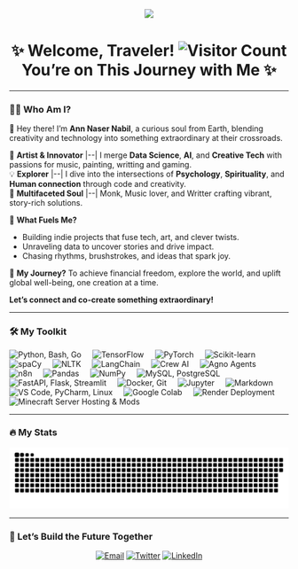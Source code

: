<div align="center">
  <img height="500" src="https://c4.wallpaperflare.com/wallpaper/220/987/639/ubuntu-linux-terminal-hacker-wallpaper-preview.jpg" />
</div>


<h1 align="center">✨ Welcome, Traveler! <img src="https://komarev.com/ghpvc/?username=AnnNaserNabil&style=flat-square&label=🌟&color=blue" alt="Visitor Count" /> You’re on This Journey with Me ✨</h1>

---

<h3 align="left">👨‍💻 Who Am I?</h3>

👋 Hey there! I’m **Ann Naser Nabil**, a curious soul from Earth, blending creativity and technology into something extraordinary at their crossroads.


🎨 **Artist & Innovator** |--| I merge **Data Science**, **AI**, and **Creative Tech** with passions for music, painting, writting and gaming.  
💡 **Explorer** |--| I dive into the intersections of **Psychology**, **Spirituality**, and **Human connection** through code and creativity.  
🥋 **Multifaceted Soul** |--| Monk, Music lover, and Writter crafting vibrant, story-rich solutions.  

🌟 **What Fuels Me?**  
- Building indie projects that fuse tech, art, and clever twists.  
- Unraveling data to uncover stories and drive impact.  
- Chasing rhythms, brushstrokes, and ideas that spark joy.  

🚀 **My Journey?** To achieve financial freedom, explore the world, and uplift global well-being, one creation at a time.

**Let’s connect and co-create something extraordinary!**

---

### 🛠 My Toolkit

<div align="left">

<!-- Programming & Scripting -->
<img src="https://skillicons.dev/icons?i=python,bash,go" height="40" title="Python, Bash, Go" />
<img width="12" />

<!-- AI/ML Frameworks -->
<img src="https://img.shields.io/badge/TensorFlow-FF6F00?logo=tensorflow&logoColor=black&style=for-the-badge" height="40" title="TensorFlow" />
<img width="12" />
<img src="https://img.shields.io/badge/PyTorch-EE4C2C?logo=pytorch&logoColor=white&style=for-the-badge" height="40" title="PyTorch" />
<img width="12" />
<img src="https://skillicons.dev/icons?i=scikit-learn" height="40" title="Scikit-learn" />
<img width="12" />

<!-- NLP -->
<img src="https://img.shields.io/badge/spaCy-09A3D5?logo=spacy&logoColor=white&style=for-the-badge" height="40" title="spaCy" />
<img width="12" />
<img src="https://img.shields.io/badge/NLTK-4B8BBE?style=for-the-badge" height="40" title="NLTK" />
<img width="12" />

<!-- LLM Ecosystem -->
<img src="https://img.shields.io/badge/LangChain-000000?logo=langchain&logoColor=white&style=for-the-badge" height="40" title="LangChain" />
<img width="12" />
<img src="https://img.shields.io/badge/Crew%20AI-9146FF?style=for-the-badge&logoColor=white" height="40" title="Crew AI" />
<img width="12" />
<img src="https://img.shields.io/badge/Agno%20Agents-1F1F1F?style=for-the-badge&logoColor=white" height="40" title="Agno Agents" />
<img width="12" />

<!-- Automation & Workflow -->
<img src="https://img.shields.io/badge/n8n-EF2D5E?logo=n8n&logoColor=white&style=for-the-badge" height="40" title="n8n" />
<img width="12" />

<!-- Data Tools -->
<img src="https://img.shields.io/badge/pandas-150458?logo=pandas&logoColor=white&style=for-the-badge" height="40" title="Pandas" />
<img width="12" />
<img src="https://img.shields.io/badge/NumPy-013243?logo=numpy&logoColor=white&style=for-the-badge" height="40" title="NumPy" />
<img width="12" />
<img src="https://skillicons.dev/icons?i=mysql,postgres" height="40" title="MySQL, PostgreSQL" />
<img width="12" />

<!-- Backend & APIs -->
<img src="https://skillicons.dev/icons?i=fastapi,flask,streamlit" height="40" title="FastAPI, Flask, Streamlit" />
<img width="12" />
<img src="https://skillicons.dev/icons?i=docker,git" height="40" title="Docker, Git" />
<img width="12" />

<!-- Visualization -->
<img src="https://skillicons.dev/icons?i=jupyter" height="40" title="Jupyter" />
<img width="12" />
<img src="https://skillicons.dev/icons?i=markdown" height="40" title="Markdown" />
<img width="12" />

<!-- IDEs and OS -->
<img src="https://skillicons.dev/icons?i=vscode,pycharm,linux" height="40" title="VS Code, PyCharm, Linux" />
<img width="12" />
<img src="https://skillicons.dev/icons?i=colab" height="40" title="Google Colab" />
<img width="12" />
<img src="https://img.shields.io/badge/Render-00979D?style=for-the-badge&logo=render&logoColor=white" height="40" title="Render Deployment" />
<img width="12" />

<!-- Bonus Fun Tool -->
<img src="https://img.shields.io/badge/Minecraft%20Server-47AC45?logo=minecraft&logoColor=white&style=for-the-badge" height="40" title="Minecraft Server Hosting & Mods" />
<img width="12" />

</div>

---

<h3 align="left">🔥 My Stats</h3>

![](https://raw.githubusercontent.com/CompetitiveLin/Snake-in-Contribution-Grid/output/github-contribution-grid-snake.svg)

---

<h3 align="left">🌌 Let’s Build the Future Together</h3>

<div align="center">
  <a href="mailto:ann.n.nabil@example.com"><img src="https://img.shields.io/badge/Email-Me-blue?style=for-the-badge" alt="Email" /></a>
  <a href="https://twitter.com/ann_naser"><img src="https://img.shields.io/badge/Twitter-Follow-1DA1F2?style=for-the-badge&logo=twitter" alt="Twitter" /></a>
  <a href="https://linkedin.com/in/ann-naser-nabil"><img src="https://img.shields.io/badge/LinkedIn-Connect-0077B5?style=for-the-badge&logo=linkedin" alt="LinkedIn" /></a>
</div>
